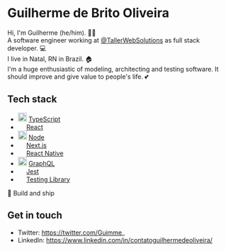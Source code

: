 # Guilherme de Brito Oliveira
Hi, I'm Guilherme (he/him). :technologist: <br />
A software engineer working at [@TallerWebSolutions](https://github.com/TallerWebSolutions) as full stack developer. :computer: <br />
I live in Natal, RN in Brazil. :house: <br />
I'm a huge enthusiastic of modeling, architecting and testing software. It should improve and give value to people's life. 💕

## Tech stack
- <img src="https://miro.medium.com/max/816/1*mn6bOs7s6Qbao15PMNRyOA.png" height="20px" /> [TypeScript](https://github.com/microsoft/TypeScript)
- <img src="https://reactnative.dev/img/header_logo.svg" height="15px" /> [React](https://github.com/facebook/react)
- <img src="https://nodejs.org/static/images/logo-hexagon-card.png" height="20px" /> [Node](https://github.com/nodejs/node)
- <img src="https://upload.wikimedia.org/wikipedia/commons/thumb/8/8e/Nextjs-logo.svg/800px-Nextjs-logo.svg.png" height="15px" /> [Next.js](https://github.com/zeit/next.js/)
- <img src="https://encrypted-tbn0.gstatic.com/images?q=tbn%3AANd9GcT_aOiBE0YqZ0HYiasvYO5-ViKVnYzEBvhzpw&usqp=CAU" height="15px" /> [React Native](https://github.com/facebook/react-native)
- <img src="https://miro.medium.com/max/450/1*17U-yzBfoMgkFpuawnmUnw.png" height="20px" /> [GraphQL](https://github.com/graphql)
- <img src="https://seeklogo.com/images/J/jest-logo-F9901EBBF7-seeklogo.com.png" height="15px" /> [Jest](https://github.com/facebook/jest)
- <img src="https://testing-library.com/img/octopus-128x128.png" height="15px" /> [Testing Library](https://github.com/testing-library)

🚀 Build and ship

## Get in touch
- Twitter: https://twitter.com/Guimme_
- LinkedIn: https://www.linkedin.com/in/contatoguilhermedeoliveira/
